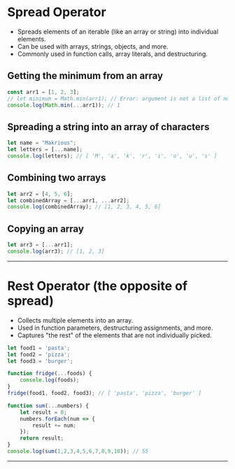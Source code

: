 # Spread Operator
- Spreads elements of an iterable (like an array or string) into individual elements.
- Can be used with arrays, strings, objects, and more.
- Commonly used in function calls, array literals, and destructuring.


## Getting the minimum from an array
```javascript
const arr1 = [1, 2, 3];
// let minimum = Math.min(arr1); // Error: argument is not a list of numbers
console.log(Math.min(...arr1)); // 1
```

## Spreading a string into an array of characters
```javascript
let name = "Makrious";
let letters = [...name];
console.log(letters); // [ 'M', 'a', 'k', 'r', 'i', 'o', 'u', 's' ]
```

## Combining two arrays
```javascript
let arr2 = [4, 5, 6];
let combinedArray = [...arr1, ...arr2];
console.log(combinedArray); // [1, 2, 3, 4, 5, 6]
```

## Copying an array
```javascript
let arr3 = [...arr1];
console.log(arr3); // [1, 2, 3]
```

---

# Rest Operator (the opposite of spread)
- Collects multiple elements into an array.
- Used in function parameters, destructuring assignments, and more.
- Captures "the rest" of the elements that are not individually picked.

```javascript
let food1 = 'pasta';
let food2 = 'pizza';
let food3 = 'burger';

function fridge(...foods) {
    console.log(foods);
}
fridge(food1, food2, food3); // [ 'pasta', 'pizza', 'burger' ]

function sum(...numbers) {
    let result = 0;
    numbers.forEach(num => {
        result += num;
    });
    return result;
}
console.log(sum(1,2,3,4,5,6,7,8,9,10)); // 55
```

---